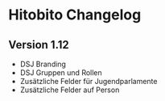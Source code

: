 # Hitobito Changelog

## Version 1.12

*   DSJ Branding
*   DSJ Gruppen und Rollen
*   Zusätzliche Felder für Jugendparlamente
*   Zusätzliche Felder auf Person
